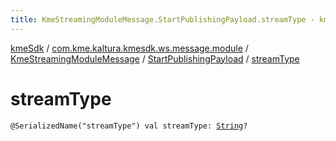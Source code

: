 ```yaml
---
title: KmeStreamingModuleMessage.StartPublishingPayload.streamType - kmeSdk
---
```


[kmeSdk](../../../index.html) / [com.kme.kaltura.kmesdk.ws.message.module](../../index.html) / [KmeStreamingModuleMessage](../index.html) / [StartPublishingPayload](index.html) / [streamType](./stream-type.html)

# streamType

`@SerializedName("streamType") val streamType: `[`String`](https://kotlinlang.org/api/latest/jvm/stdlib/kotlin/-string/index.html)`?`